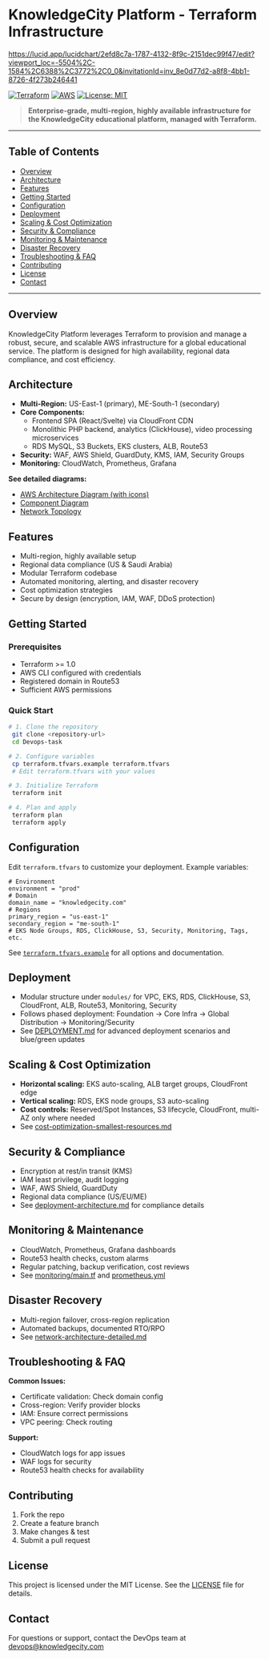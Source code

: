 # KnowledgeCity Platform - Terraform Infrastructure
https://lucid.app/lucidchart/2efd8c7a-1787-4132-8f9c-2151dec99f47/edit?viewport_loc=-5504%2C-1584%2C6388%2C3772%2C0_0&invitationId=inv_8e0d77d2-a8f8-4bb1-8726-4f273b246441


[![Terraform](https://img.shields.io/badge/Terraform-v1.0%2B-blue?logo=terraform)](https://www.terraform.io/)
[![AWS](https://img.shields.io/badge/AWS-Cloud-orange?logo=amazon-aws)](https://aws.amazon.com/)
[![License: MIT](https://img.shields.io/badge/License-MIT-green.svg)](LICENSE)

> **Enterprise-grade, multi-region, highly available infrastructure for the KnowledgeCity educational platform, managed with Terraform.**

---

## Table of Contents
- [Overview](#overview)
- [Architecture](#architecture)
- [Features](#features)
- [Getting Started](#getting-started)
- [Configuration](#configuration)
- [Deployment](#deployment)
- [Scaling & Cost Optimization](#scaling--cost-optimization)
- [Security & Compliance](#security--compliance)
- [Monitoring & Maintenance](#monitoring--maintenance)
- [Disaster Recovery](#disaster-recovery)
- [Troubleshooting & FAQ](#troubleshooting--faq)
- [Contributing](#contributing)
- [License](#license)
- [Contact](#contact)

---

## Overview
KnowledgeCity Platform leverages Terraform to provision and manage a robust, secure, and scalable AWS infrastructure for a global educational service. The platform is designed for high availability, regional data compliance, and cost efficiency.

## Architecture
- **Multi-Region:** US-East-1 (primary), ME-South-1 (secondary)
- **Core Components:**
  - Frontend SPA (React/Svelte) via CloudFront CDN
  - Monolithic PHP backend, analytics (ClickHouse), video processing microservices
  - RDS MySQL, S3 Buckets, EKS clusters, ALB, Route53
- **Security:** WAF, AWS Shield, GuardDuty, KMS, IAM, Security Groups
- **Monitoring:** CloudWatch, Prometheus, Grafana

**See detailed diagrams:**
- [AWS Architecture Diagram (with icons)](aws-architecture-diagram-with-icons.md)
- [Component Diagram](component-diagram.md)
- [Network Topology](network-topology.md)

## Features
- Multi-region, highly available setup
- Regional data compliance (US & Saudi Arabia)
- Modular Terraform codebase
- Automated monitoring, alerting, and disaster recovery
- Cost optimization strategies
- Secure by design (encryption, IAM, WAF, DDoS protection)

## Getting Started
### Prerequisites
- Terraform >= 1.0
- AWS CLI configured with credentials
- Registered domain in Route53
- Sufficient AWS permissions

### Quick Start
```bash
# 1. Clone the repository
 git clone <repository-url>
 cd Devops-task

# 2. Configure variables
 cp terraform.tfvars.example terraform.tfvars
 # Edit terraform.tfvars with your values

# 3. Initialize Terraform
 terraform init

# 4. Plan and apply
 terraform plan
 terraform apply
```

## Configuration
Edit `terraform.tfvars` to customize your deployment. Example variables:
```hcl
# Environment
environment = "prod"
# Domain
domain_name = "knowledgecity.com"
# Regions
primary_region = "us-east-1"
secondary_region = "me-south-1"
# EKS Node Groups, RDS, ClickHouse, S3, Security, Monitoring, Tags, etc.
```
See [`terraform.tfvars.example`](terraform.tfvars.example) for all options and documentation.

## Deployment
- Modular structure under `modules/` for VPC, EKS, RDS, ClickHouse, S3, CloudFront, ALB, Route53, Monitoring, Security
- Follows phased deployment: Foundation → Core Infra → Global Distribution → Monitoring/Security
- See [DEPLOYMENT.md](DEPLOYMENT.md) for advanced deployment scenarios and blue/green updates

## Scaling & Cost Optimization
- **Horizontal scaling:** EKS auto-scaling, ALB target groups, CloudFront edge
- **Vertical scaling:** RDS, EKS node groups, S3 auto-scaling
- **Cost controls:** Reserved/Spot Instances, S3 lifecycle, CloudFront, multi-AZ only where needed
- See [cost-optimization-smallest-resources.md](cost-optimization-smallest-resources.md)

## Security & Compliance
- Encryption at rest/in transit (KMS)
- IAM least privilege, audit logging
- WAF, AWS Shield, GuardDuty
- Regional data compliance (US/EU/ME)
- See [deployment-architecture.md](deployment-architecture.md) for compliance details

## Monitoring & Maintenance
- CloudWatch, Prometheus, Grafana dashboards
- Route53 health checks, custom alarms
- Regular patching, backup verification, cost reviews
- See [monitoring/main.tf](modules/monitoring/main.tf) and [prometheus.yml](modules/monitoring/prometheus.yml)

## Disaster Recovery
- Multi-region failover, cross-region replication
- Automated backups, documented RTO/RPO
- See [network-architecture-detailed.md](network-architecture-detailed.md)

## Troubleshooting & FAQ
**Common Issues:**
- Certificate validation: Check domain config
- Cross-region: Verify provider blocks
- IAM: Ensure correct permissions
- VPC peering: Check routing

**Support:**
- CloudWatch logs for app issues
- WAF logs for security
- Route53 health checks for availability

## Contributing
1. Fork the repo
2. Create a feature branch
3. Make changes & test
4. Submit a pull request

## License
This project is licensed under the MIT License. See the [LICENSE](LICENSE) file for details.

## Contact
For questions or support, contact the DevOps team at [devops@knowledgecity.com](mailto:devops@knowledgecity.com) 
